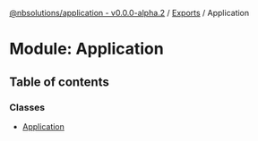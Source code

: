 [@nbsolutions/application - v0.0.0-alpha.2](../README.md) / [Exports](../modules.md) / Application

# Module: Application

## Table of contents

### Classes

- [Application](../classes/Application.Application-1.md)
